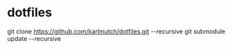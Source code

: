 # dotfiles
git clone https://github.com/karlmutch/dotfiles.git --recursive
git submodule update --recursive
